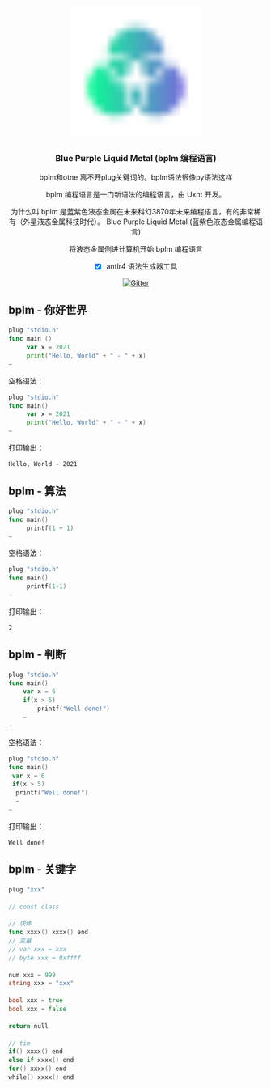 <div align="center">
<a href="#">
<h1><img src="BPLM.svg" alt="Logo" width="256"></h1>
</a>

### Blue Purple Liquid Metal (bplm 编程语言)

bplm和otne 离不开plug关键词的。bplm语法很像py语法这样

bplm 编程语言是一门新语法的编程语言，由 Uxnt 开发。 

为什么叫 bplm 是蓝紫色液态金属在未来科幻3870年未来编程语言，有的非常稀有（外星液态金属科技时代）。
Blue Purple Liquid Metal (蓝紫色液态金属编程语言)

将液态金属倒进计算机开始 bplm 编程语言
	
- [x] antlr4 语法生成器工具
	
[![Gitter](https://badges.gitter.im/uxnt/cpp-script.svg)](https://gitter.im/uxnt/cpp-script?utm_source=badge&utm_medium=badge&utm_campaign=pr-badge)

</div>


## bplm - 你好世界
```go
plug "stdio.h"
func main ()
     var x = 2021
     print("Hello, World" + " - " + x)
~

```
空格语法：
```go
plug "stdio.h"
func main()
     var x = 2021
     print("Hello, World" + " - " + x)
~
```
打印输出：

```
Hello, World - 2021
```

## bplm - 算法
```go
plug "stdio.h"
func main()
     printf(1 + 1)
~
```
空格语法：
```go
plug "stdio.h"
func main()
     printf(1+1)
~
```
打印输出：

```
2
```

## bplm - 判断
```go
plug "stdio.h"
func main()
	var x = 6
	if(x > 5)
		printf("Well done!")
	~
~
```
空格语法：
```go
plug "stdio.h"
func main()
 var x = 6
 if(x > 5)
  printf("Well done!")
  ~
~
```
打印输出：
```
Well done!
```


## bplm - 关键字


```go
plug "xxx"

// const class

// 块体
func xxxx() xxxx() end
// 变量
// var xxx = xxx
// byte xxx = 0xffff

num xxx = 999
string xxx = "xxx"

bool xxx = true 
bool xxx = false 

return null

// tim
if() xxxx() end
else if xxxx() end
for() xxxx() end
while() xxxx() end




```



